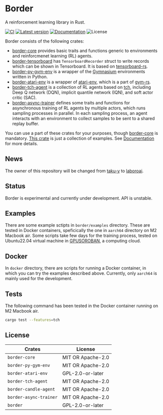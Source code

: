 # Border

A reinforcement learning library in Rust.

[![CI](https://github.com/taku-y/border/actions/workflows/ci.yml/badge.svg)](https://github.com/taku-y/border/actions/workflows/ci.yml)
[![Latest version](https://img.shields.io/crates/v/border.svg)](https://crates.io/crates/border)
[![Documentation](https://docs.rs/border/badge.svg)](https://docs.rs/border)
![License](https://img.shields.io/crates/l/border.svg)

Border consists of the following crates:

* [border-core](https://crates.io/crates/border-core) provides basic traits and functions generic to environments and reinforcmenet learning (RL) agents.
* [border-tensorboard](https://crates.io/crates/border-tensorboard) has `TensorboardRecorder` struct to write records which can be shown in Tensorboard. It is based on [tensorboard-rs](https://crates.io/crates/tensorboard-rs).
* [border-py-gym-env](https://crates.io/crates/border-py-gym-env) is a wrapper of the [Gymnasium](https://gymnasium.farama.org) environments written in Python.
* [border-atari-env](https://crates.io/crates/border-atari-env) is a wrapper of [atari-env](https://crates.io/crates/atari-env), which is a part of [gym-rs](https://crates.io/crates/gym-rs).
* [border-tch-agent](https://crates.io/crates/border-tch-agent) is a collection of RL agents based on [tch](https://crates.io/crates/tch), including Deep Q network (DQN), implicit quantile network (IQN), and soft actor critic (SAC).
* [border-async-trainer](https://crates.io/crates/border-async-trainer) defines some traits and functions for asynchronous training of RL agents by multiple actors, which runs sampling processes in parallel. In each sampling process, an agent interacts with an environment to collect samples to be sent to a shared replay buffer.

You can use a part of these crates for your purposes, though [border-core](https://crates.io/crates/border-core) is mandatory. [This crate](https://crates.io/crates/border) is just a collection of examples. See [Documentation](https://docs.rs/border) for more details.

## News

The owner of this repository will be changed from [taku-y](https://github.com/taku-y) to [laboroai](https://github.com/laboroai).

## Status

Border is experimental and currently under development. API is unstable.

## Examples

There are some example sctipts in `border/examples` directory. These are tested in Docker containers, speficically the one in `aarch64` directory on M2 Macbook air. Some scripts take few days for the training process, tested on Ubuntu22.04 virtual machine in  [GPUSOROBAN](https://soroban.highreso.jp), a computing cloud.

## Docker

In `docker` directory, there are scripts for running a Docker container, in which you can try the examples described above. Currently, only `aarch64` is mainly used for the development.

## Tests

The following command has been tested in the Docker container running on M2 Macbook air.

```bash
cargo test --features=tch
```

## License

Crates                | License
----------------------|------------------
`border-core`         | MIT OR Apache-2.0
`border-py-gym-env`   | MIT OR Apache-2.0
`border-atari-env`    | GPL-2.0-or-later
`border-tch-agent`    | MIT OR Apache-2.0
`border-candle-agent` | MIT OR Apache-2.0
`border-async-trainer`| MIT OR Apache-2.0
`border`              | GPL-2.0-or-later
